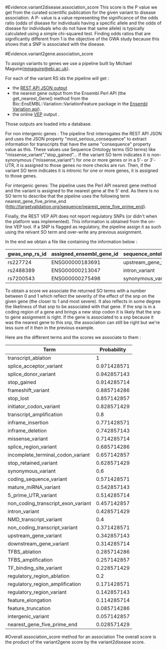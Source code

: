 #Evidence.variant2disease.association_score
This score is the P value we get from the curated scientific publication for the given variant to disease association.
A P- value is a value representing the significance of the odds ratio (odds of disease for individuals having a specific
allele and the odds of disease for individuals who do not have that same allele) is typically calculated using a simple
chi-squared test. Finding odds ratios that are significantly different from 1 is the objective of the GWA study because
this shows that a SNP is associated with the disease.

#Evidence.variant2gene.association_score

To assign variants to genes we use a pipeline built by Michael Maguire(mmaguire@ebi.ac.uk).

For each of the variant RS ids the pipeline will get :
* the [REST API JSON output](http://rest.ensembl.org/documentation/info/vep_id_post)
* the nearest gene output from the Ensembl Perl API (the get_nearest_Gene() method from the Bio::EnsEMBL::Variation::VariationFeature
package in the [Ensembl Variation api](http://www.ensembl.org/info/docs/api/variation/index.html#api)).
* the online [VEP](http://www.ensembl.org/info/docs/tools/vep/index.html) output .

Those outputs are loaded into a database.

For non intergenic genes :
The pipeline first interrogates the REST API JSON and uses the JSON property "most_serious_consequence" to extract information
for transcripts that have the same "consequence" property value as this. These values use Sequence Ontology terms (SO terms) like
"missense_variant","stop_gained"...
If the variant SO term indicates it is non-synonymous ("missense_variant") for one or more genes or in a 5'- or 3'-UTR,
it is assigned to those genes no more checks are run.
Then, if the variant SO term indicates it is intronic for one or more genes, it is assigned to those genes.

For intergenic genes:
The pipeline uses the Perl API nearest gene method and the variant is assigned to the nearest gene at the 5'
end. As there is no SO term to describe that the pipeline uses the following term nearest_gene_five_prime_end (http://targetvalidation.org/sequence/nearest_gene_five_prime_end).

Finally, the REST VEP API does not report regulatory SNPs (or didn't when the platform was implemented). This information
is obtained from the on-line VEP tool. If a SNP is flagged as regulatory, the pipeline assign it as such using the relvant SO term and
over-write any previous assignment.

In the end we obtain a file like containing the information below :

| gwas_snp_rs_id | assigned_ensembl_gene_id | sequence_ontology_term | overlapping_ensembl_gene_ids |
| -------------- | ------------------------ | ---------------------- | ----------------------------
| rs227724 | ENSG00000183691|upstream_gene_variant|_ |
| rs2488389|ENSG00000213047|intron_variant|_ |
| rs7200543|ENSG00000275498|synonymous_variant | ENSG00000179889 |

To obtain a score we associate the returned SO terms with a number between 0 and 1 which reflect the severity of the effect
of the snp on the given gene (the closer to 1 and most severe). It also reflects in some degree the likeliness of that snp
to be associated with that gene.
If the snp is in a coding region of a gene and brings a new stop codon it is likely that the snp to gene assignment is right.
If the gene is associated to a snp because it was the nearest gene to this snp, the association can still be right but we're less
sure of it then in the previous example.

Here are the different terms and the scores we associate to them :

| Term | Probability |
| ---- | ----------- |
| transcript_ablation	| 1 |
| splice_acceptor_variant	| 0.971428571 |
| splice_donor_variant	| 0.942857143 |
| stop_gained	| 0.914285714 |
| frameshift_variant	| 0.885714286 |
| stop_lost	| 0.857142857 |
| initiator_codon_variant	| 0.828571429 |
| transcript_amplification	| 0.8 |
| inframe_insertion | 0.771428571 |
| inframe_deletion | 0.742857143 |
| missense_variant | 0.714285714 |
| splice_region_variant | 0.685714286 |
| incomplete_terminal_codon_variant | 0.657142857 |
| stop_retained_variant | 0.628571429 |
| synonymous_variant | 0.6 |
| coding_sequence_variant | 0.571428571 |
| mature_miRNA_variant | 0.542857143 |
| 5_prime_UTR_variant | 0.514285714 |
| non_coding_transcript_exon_variant | 0.457142857 |
| intron_variant | 0.428571429 |
| NMD_transcript_variant | 0.4 |
| non_coding_transcript_variant | 0.371428571 |
| upstream_gene_variant | 0.342857143 |
| downstream_gene_variant | 0.314285714 |
| TFBS_ablation | 0.285714286 |
| TFBS_amplification | 0.257142857 |
| TF_binding_site_variant | 0.228571429 |
| regulatory_region_ablation | 0.2 |
| regulatory_region_amplification | 0.171428571 |
| regulatory_region_variant | 0.142857143 |
| feature_elongation | 0.114285714 |
| feature_truncation | 0.085714286 |
| intergenic_variant | 0.057142857 |
| nearest_gene_five_prime_end | 0.028571429 |

#Overall association_score method for an association
The overall score is the product of the variant2gene score by the variant2disease score.
